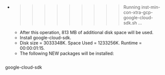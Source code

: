 * >>>>>>>>> Running inst-min-con-xtra-gcp-google-cloud-sdk.sh ...
  * After this operation, 813 MB of additional disk space will be used.
  * Install google-cloud-sdk.
  * Disk size = 3033348K. Space Used = 1233256K. Runtime = 00:00:01:15.
  * The following NEW packages will be installed:
  ```bash
google-cloud-sdk
  ```
